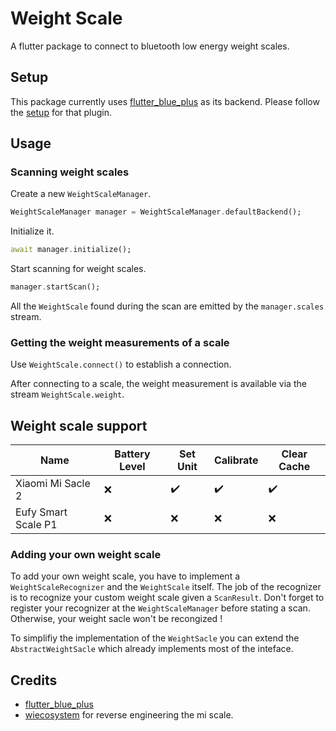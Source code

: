 # Weight Scale

A flutter package to connect to bluetooth low energy weight scales.

## Setup

This package currently uses [flutter_blue_plus](https://pub.dev/packages/flutter_blue_plus) as its backend. 
Please follow the [setup](https://pub.dev/packages/flutter_blue_plus#getting-started) for that plugin.

## Usage
### Scanning weight scales

Create a new `WeightScaleManager`.
```Dart
WeightScaleManager manager = WeightScaleManager.defaultBackend();
```

Initialize it.
```Dart
await manager.initialize();
```

Start scanning for weight scales.
```Dart
manager.startScan();
```

All the `WeightScale` found during the scan are emitted by the `manager.scales` stream.

### Getting the weight measurements of a scale
Use `WeightScale.connect()` to establish a connection.

After connecting to a scale, the weight measurement is available via the stream `WeightScale.weight`.

## Weight scale support

| Name | Battery Level | Set Unit | Calibrate | Clear Cache |
|---|---|---|---|---|
| Xiaomi Mi Sacle 2 | :x: | :heavy_check_mark: | :heavy_check_mark: | :heavy_check_mark: |
| Eufy Smart Scale P1 | :x: | :x: | :x: | :x: |

### Adding your own weight scale
To add your own weight scale, you have to implement a `WeightScaleRecognizer`
and the `WeightScale` itself. The job of the recognizer is to recognize your
custom weight scale given a `ScanResult`. Don't forget to register your
recognizer at the `WeightScaleManager` before stating a scan. Otherwise, your 
weight sacle won't be recongized !

To simplifiy the implementation of the `WeightSacle` you can extend the
`AbstractWeightSacle` which already implements most of the inteface.

## Credits
- [flutter_blue_plus](https://pub.dev/packages/flutter_blue_plus)
- [wiecosystem](https://github.com/wiecosystem/Bluetooth/blob/master/doc/devices/huami.health.scale2.md) for reverse engineering the mi scale.